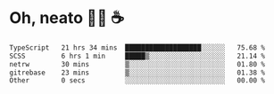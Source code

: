 # Oh, neato 🧑‍💻 ☕

<!--START_SECTION:waka-->

```txt
TypeScript   21 hrs 34 mins  ███████████████████░░░░░░   75.68 %
SCSS         6 hrs 1 min     █████▒░░░░░░░░░░░░░░░░░░░   21.14 %
netrw        30 mins         ▒░░░░░░░░░░░░░░░░░░░░░░░░   01.80 %
gitrebase    23 mins         ▒░░░░░░░░░░░░░░░░░░░░░░░░   01.38 %
Other        0 secs          ░░░░░░░░░░░░░░░░░░░░░░░░░   00.00 %
```

<!--END_SECTION:waka-->
